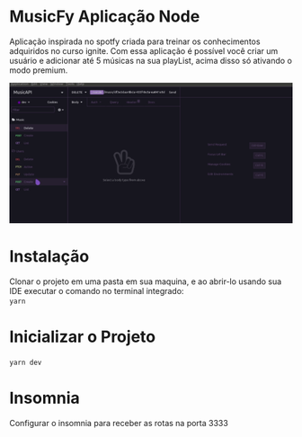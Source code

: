 # MusicFy Aplicação Node

Aplicação inspirada no spotfy criada para treinar os conhecimentos adquiridos no curso ignite.
Com essa aplicação é possível você criar um usuário e adicionar até 5 músicas na sua playList, acima disso só ativando o modo premium.

![MusicFy](https://github.com/lucianobs1/music-fy/blob/main/music_api.gif)


# Instalação
Clonar o projeto em uma pasta em sua maquina, e ao abrir-lo usando sua IDE executar o comando no terminal integrado: <br>
`yarn`

# Inicializar o Projeto
` yarn dev `

# Insomnia
Configurar o insomnia para receber as rotas na porta 3333
